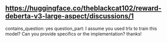 ## https://huggingface.co/theblackcat102/reward-deberta-v3-large-aspect/discussions/1

contains_question: yes
question_part: I assume you used trlx to train this model? Can you provide specifics or the implementation? thanks!